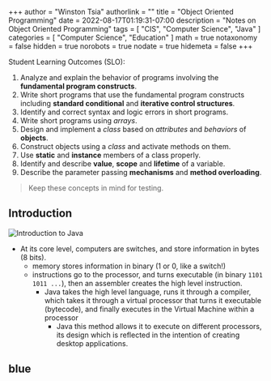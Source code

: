 +++
author = "Winston Tsia"
authorlink = ""
title = "Object Oriented Programming"
date = 2022-08-17T01:19:31-07:00
description = "Notes on Object Oriented Programming"
tags = [
    "CIS",
    "Computer Science",
    "Java"
]
categories = [
    "Computer Science",
    "Education"
]
math = true
notaxonomy = false
hidden = true
norobots = true
nodate = true
hidemeta = false
+++

Student Learning Outcomes (SLO): 
1. Analyze and explain the behavior of programs involving the **fundamental program constructs**.
2. Write short programs that use the fundamental program constructs including **standard conditional** and **iterative control structures**.
3. Identify and correct syntax and logic errors in short programs.
4. Write short programs using *arrays*.
5. Design and implement a *class* based on *attributes* and *behaviors* of **objects**.
6. Construct objects using a *class* and activate methods on them.
7. Use **static** and **instance** members of a class properly.
8. Identify and describe **value**, **scope** and **lifetime** of a variable.
9. Describe the parameter passing **mechanisms** and **method overloading**.

> Keep these concepts in mind for testing. 

## Introduction
![Introduction to Java](/rover/img/ComputerScience/introJava.jpg)
- At its core level, computers are switches, and store information in bytes (8 bits).
  - memory stores information in binary (1 or 0, like a switch!)
  - instructions go to the processor, and turns executable (in binary `1101 1011 ...`), then an assembler creates the high level instruction.
    - Java takes the high level language, runs it through a compiler, which takes it through a virtual processor that turns it executable (bytecode), and finally executes in the Virtual Machine within a processor
      - Java this method allows it to execute on different processors, its design which is reflected in the intention of creating desktop applications.

## blue 
